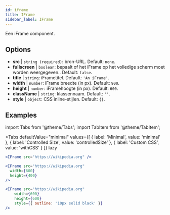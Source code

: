 ```yaml
---
id: iframe 
title: IFrame
sidebar_label: IFrame
---
```


Een iFrame component.

## Options

* __src__ | `string (required)`: bron-URL. Default: `none`.
* __fullscreen__ | `boolean`: bepaalt of het iFrame op het volledige scherm moet worden weergegeven.. Default: `false`.
* __title__ | `string`: iFrametitel. Default: `'An iFrame'`.
* __width__ | `number`: iFrame breedte (in px). Default: `900`.
* __height__ | `number`: iFramehoogte (in px). Default: `600`.
* __className__ | `string`: klassennaam. Default: `''`.
* __style__ | `object`: CSS inline-stijlen. Default: `{}`.


## Examples

import Tabs from '@theme/Tabs';
import TabItem from '@theme/TabItem';

<Tabs
    defaultValue="minimal"
    values={[
        { label: 'Minimal', value: 'minimal' },
        { label: 'Controlled Size', value: 'controlledSize' },
        { label: 'Custom CSS', value: 'withCSS' }
    ]}
    lazy
>

<TabItem value="minimal" >

```jsx live
<IFrame src="https://wikipedia.org" />
```

</TabItem>

<TabItem value="controlledSize" >

```jsx live
<IFrame src="https://wikipedia.org" 
  width={600} 
  height={400} 
/>
```
</TabItem>

<TabItem value="withCSS" >

```jsx live
<IFrame src="https://wikipedia.org" 
    width={600} 
    height={600} 
    style={{ outline: '10px solid black' }}
/>
```
</TabItem>

</Tabs>


